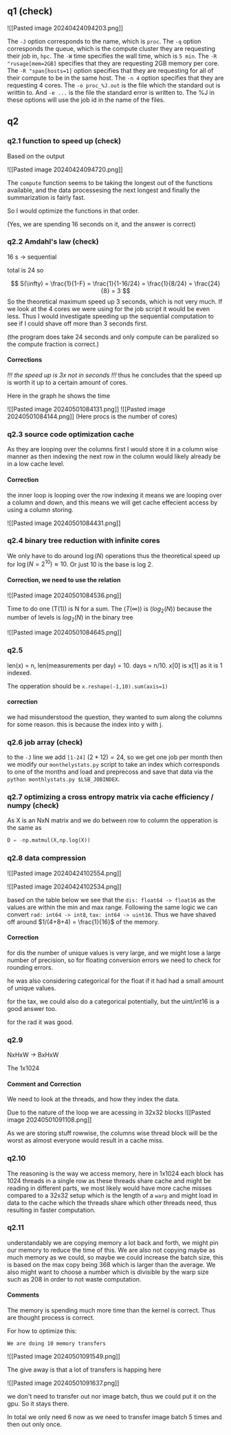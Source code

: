 

## q1 (check)

![[Pasted image 20240424094203.png]]

The `-J` option corresponds to the name, which is `proc`.
The `-q` option corresponds the queue, which is the compute cluster they are requesting their job in, `hpc`.
The `-W` time specifies the wall time, which is `5 min`.
The `-R "rusage[mem=2GB]` specifies that they are requesting 2GB memory per core.
The `-R "span[hosts=1]` option specifies that they are requesting for all of their compute to be in the same host.
The `-n 4` option specifies that they are requesting 4 cores.
The `-o proc_%J.out` is the file which the standard out is writtin to.
And `-e ...` is the file the standard error is written to.
The %J in these options will use the job id in the name of the files.

## q2


### q2.1 function to speed up (check)

Based on the output 

![[Pasted image 20240424094720.png]]

The `compute` function seems to be taking the longest out of the functions available, and the data processesing the next longest and finally the summarization is fairly fast.

So I would optimize the functions in that order.

(Yes, we are spending 16 seconds on it, and the answer is correct)

### q2.2 Amdahl's law (check)

16 s -> sequential

total is 24 so 

$$ S(\infty) = \frac{1}{1-F} = \frac{1}{1-16/24} = \frac{1}{8/24} = \frac{24}{8} = 3 $$
So the theoretical maximum speed up 3 seconds, which is not very much.
If we look at the 4 cores we were using for the job script it would be even less.
Thus I would investigate speeding up the sequential computation to see if I could shave off more than 3 seconds first.

(the program does take 24 seconds and only compute can be paralized so the compute fraction is correct.)

#### Corrections

_!!! the speed up is 3x not in seconds !!!_ thus he concludes that the speed up is worth it up to a certain amount of cores.

Here in the graph he shows the time

![[Pasted image 20240501084131.png]]
![[Pasted image 20240501084144.png]]
(Here procs is the number of cores)


### q2.3 source code optimization cache

As they are looping over the columns first I would store it in a column wise manner as then indexing the next row in the column would likely already be in a low cache level.

#### Correction

the inner loop is looping over the row indexing it means we are looping over a column and down, and this means we will get cache effecient access by using a column storing.

![[Pasted image 20240501084431.png]]


### q2.4 binary tree reduction with infinite cores

We only have to do around $\log(N)$ operations thus the theoretical speed up for $\log(N=2^{10}) \approx 10$.
Or just 10 is the base is log 2.

#### Correction, we need to use the relation

![[Pasted image 20240501084536.png]]

Time to do one (T(1)) is N for a sum.
The ($T(\infty)$) is ($log_2(N)$) because the number of levels is $log_2(N)$ in the binary tree

![[Pasted image 20240501084645.png]]

### q2.5

len(x) = n, len(measurements per day) = 10.
days = n/10. x[0] is x[1] as it is 1 indexed.

The opperation should be `x.reshape(-1,10).sum(axis=1)`

#### correction

we had misunderstood the question, they wanted to sum along the columns for some reason.
this is because the index into y with j.
### q2.6 job array (check)

to the `-J` line we add `[1-24]` $(2*12)=24$, so we get one job per month then we modify our `monthelystats.py` script to take an index which corresponds to one of the months and load and preprecoss and save that data via the `python monthlystats.py $LSB_JOBINDEX`.



### q2.7 optimizing a cross entropy matrix via cache efficiency / numpy (check)

As X is an NxN matrix and we do between row to column the opperation is the same as 


```python
D = -np.matmul(X,np.log(X))
```

### q2.8 data compression

![[Pasted image 20240424102554.png]]


![[Pasted image 20240424102534.png]]

based on the table below we see that the `dis: float64 -> float16` as the values are within the min and max range.
Following the same logic we can convert `rad: int64 -> int8`, `tax: int64 -> uint16`.
Thus we have shaved off around $1/(4+8+4) = \frac{1}{16}$ of the memory.

#### Correction 
for dis the number of unique values is very large, and we might lose a large number of precision, so for floating conversion errors we need to check for rounding errors.

he was also considering categorical for the float if it had had a small amount of unique values.

for the tax, we could also do a categorical potentially, but the uint/int16 is a good answer too.

for the rad it was good.
### q2.9 

NxHxW -> BxHxW 

The 1x1024 

#### Comment and Correction

We need to look at the threads, and how they index the data. 

Due to the nature of the loop we are acessing in 32x32 blocks
![[Pasted image 20240501091108.png]]

As we are storing stuff rowwise, the columns wise thread block will be the worst as almost everyone would result in a cache miss.



### q2.10

The reasoning is the way we access memory, here in 1x1024 each block has 1024 threads in a single row as these threads share cache and might be reading in different parts, we most likely would have more cache misses compared to a 32x32 setup which is the length of a `warp` and might load in data to the cache which the threads share which other threads need, thus resulting in faster computation.

### q2.11

understandably we are copying memory a lot back and forth, we might pin our memory to reduce the time of this. We are also not copying maybe as much memory as we could, so maybe we could increase the batch size, this is based on the max copy being 368 which is larger than the average.
We also might want to choose a number which is divisible by the warp size such as $208$ in order to not waste computation.

#### Comments

The memory is spending much more time than the kernel is correct.
Thus are thought process is correct.

For how to optimize this:

	We are doing 10 memory transfers

![[Pasted image 20240501091549.png]]

The give away is that a lot of transfers is happing here 

![[Pasted image 20240501091637.png]]

we don't need to transfer out nor image batch, thus we could put it on the gpu.
So it stays there.

In total we only need 6 now as we need to transfer image batch 5 times and then out only once.

